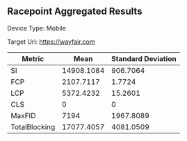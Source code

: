 ## Racepoint Aggregated Results

Device Type: Mobile

Target Url: https://wayfair.com

| Metric        | Mean       | Standard Deviation |
| ------------- | ---------- | ------------------ |
| SI            | 14908.1084 | 906.7064           |
| FCP           | 2107.7117  | 1.7724             |
| LCP           | 5372.4232  | 15.2601            |
| CLS           | 0          | 0                  |
| MaxFID        | 7194       | 1967.8089          |
| TotalBlocking | 17077.4057 | 4081.0509          |
